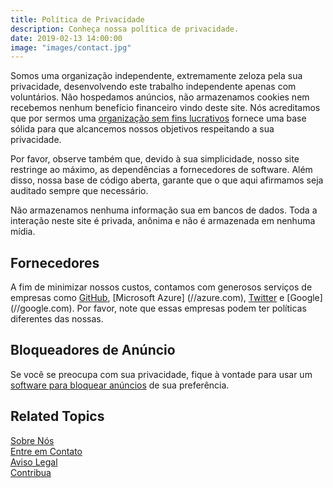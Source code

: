 ```yaml
---
title: Política de Privacidade
description: Conheça nossa política de privacidade.
date: 2019-02-13 14:00:00
image: "images/contact.jpg"
---
```


Somos uma organização independente, extremamente zeloza pela sua privacidade,
desenvolvendo este trabalho independente apenas com voluntários. Não
hospedamos anúncios, não armazenamos cookies nem recebemos nenhum benefício
financeiro vindo deste site. Nós acreditamos que por sermos uma [organização sem fins
lucrativos](/pilares/sem-fins-lucrativos) fornece uma base sólida para que
alcancemos nossos objetivos respeitando a sua privacidade.

Por favor, observe também que, devido à sua simplicidade, nosso site restringe
ao máximo, as dependências a fornecedores de software. Além disso, nossa base
de código aberta, garante que o que aqui afirmamos seja auditado sempre
que necessário.

Não armazenamos nenhuma informação sua em bancos de dados. Toda a
interação neste site é privada, anônima e não é armazenada em nenhuma mídia.

## Fornecedores
A fim de minimizar nossos custos, contamos com generosos serviços de
empresas como [GitHub](//github.com), [Microsoft Azure] (//azure.com),
[Twitter](//twitter.com) e [Google] (//google.com). Por favor, note que essas
empresas podem ter políticas diferentes das nossas. 

## Bloqueadores de Anúncio
Se você se preocupa com sua privacidade, fique à vontade para usar um
[software para bloquear anúncios](https://en.wikipedia.org/wiki/Ad_blocking) de
sua preferência.


## Related Topics
[Sobre Nós](../sobre-nos)  
[Entre em Contato](../contato)  
[Aviso Legal](../aviso-legal)  
[Contribua](../contribua)  

